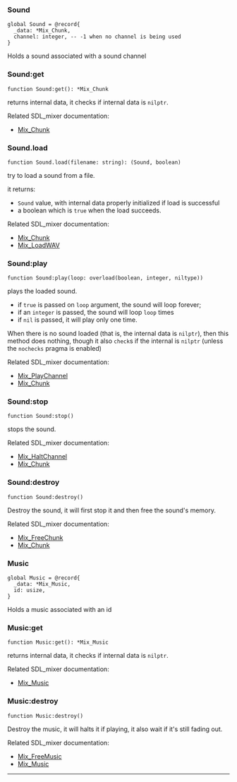 ### Sound

```nelua
global Sound = @record{
  _data: *Mix_Chunk,
  channel: integer, -- -1 when no channel is being used
}
```

Holds a sound associated with a sound channel

### Sound:get

```nelua
function Sound:get(): *Mix_Chunk
```

returns internal data, it checks if internal data is `nilptr`.

Related SDL_mixer documentation:
* [Mix_Chunk](https://www.libsdl.org/projects/SDL_mixer/docs/SDL_mixer_85.html#SEC85)

### Sound.load

```nelua
function Sound.load(filename: string): (Sound, boolean)
```

try to load a sound from a file.

it returns:
* `Sound` value, with internal data properly initialized if load is successful
* a boolean which is `true` when the load succeeds.

Related SDL_mixer documentation:
* [Mix_Chunk](https://www.libsdl.org/projects/SDL_mixer/docs/SDL_mixer_85.html#SEC85)
* [Mix_LoadWAV](https://www.libsdl.org/projects/SDL_mixer/docs/SDL_mixer_19.html)

### Sound:play

```nelua
function Sound:play(loop: overload(boolean, integer, niltype))
```

plays the loaded sound.
* if `true` is passed on `loop` argument, the sound will loop forever;
* if an `integer` is passed, the sound will loop `loop` times
* if `nil` is passed, it will play only one time.

When there is no sound loaded (that is, the internal data is `nilptr`), then this method
does nothing, though it also `check`s if the internal is `nilptr` (unless the `nochecks` pragma is enabled)

Related SDL_mixer documentation:
* [Mix_PlayChannel](https://www.libsdl.org/projects/SDL_mixer/docs/SDL_mixer_28.html#SEC28)
* [Mix_Chunk](https://www.libsdl.org/projects/SDL_mixer/docs/SDL_mixer_85.html#SEC85)

### Sound:stop

```nelua
function Sound:stop()
```

stops the sound.

Related SDL_mixer documentation:
* [Mix_HaltChannel](https://www.libsdl.org/projects/SDL_mixer/docs/SDL_mixer_34.html#SEC34)
* [Mix_Chunk](https://www.libsdl.org/projects/SDL_mixer/docs/SDL_mixer_85.html#SEC85)

### Sound:destroy

```nelua
function Sound:destroy()
```

Destroy the sound, it will first stop it and then free the sound's memory.

Related SDL_mixer documentation:
* [Mix_FreeChunk](https://www.libsdl.org/projects/SDL_mixer/docs/SDL_mixer_24.html#SEC24)
* [Mix_Chunk](https://www.libsdl.org/projects/SDL_mixer/docs/SDL_mixer_85.html#SEC85)

### Music

```nelua
global Music = @record{
  _data: *Mix_Music,
  id: usize,
}
```

Holds a music associated with an id

### Music:get

```nelua
function Music:get(): *Mix_Music
```

returns internal data, it checks if internal data is `nilptr`.

Related SDL_mixer documentation:
* [Mix_Music](https://www.libsdl.org/projects/SDL_mixer/docs/SDL_mixer_86.html#SEC86)

### Music:destroy

```nelua
function Music:destroy()
```

Destroy the music, it will halts it if playing, it also wait if it's still fading out.

Related SDL_mixer documentation:
* [Mix_FreeMusic](https://www.libsdl.org/projects/SDL_mixer/docs/SDL_mixer_56.html#SEC56)
* [Mix_Music](https://www.libsdl.org/projects/SDL_mixer/docs/SDL_mixer_86.html#SEC86)

---

